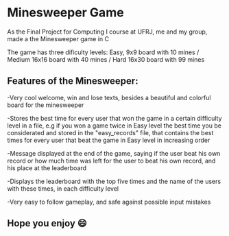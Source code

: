 # Minesweeper Game
As the Final Project for Computing I course at UFRJ, me and my group, made a the Minesweeper game in C

The game has three dificulty levels: Easy, 9x9 board with 10 mines / Medium 16x16 board with 40 mines / Hard 16x30 board with 99 mines


## Features of the Minesweeper:
-Very cool welcome, win and lose texts, besides a beautiful and colorful board for the minesweeper 

-Stores the best time for every user that won the game in a certain difficulty level in a file, e.g if you won a game twice in Easy level the best time you be considerated and stored in the "easy_records" file, that contains the best times for every user that beat the game in Easy level in increasing order

-Message displayed at the end of the game, saying if the user beat his own record or how much time was left for the user to beat his own record, and his place at the leaderboard

-Displays the leaderboard with the top five times and the name of the users with these times, in each difficulty level

-Very easy to follow gameplay, and safe against possible input mistakes

## Hope you enjoy 😄

